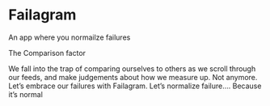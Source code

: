 # Failagram
 An app where you normailze failures 


The Comparison factor

We fall into the trap of comparing ourselves to others as we scroll through our feeds, and make judgements about how we measure up. Not anymore. Let’s embrace our failures with Failagram. Let’s normalize failure…. Because it’s normal
